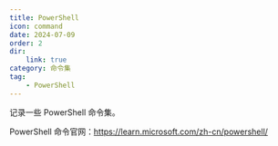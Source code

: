 ```yaml
---
title: PowerShell
icon: command
date: 2024-07-09
order: 2
dir:
    link: true
category: 命令集
tag:
    - PowerShell
---
```


记录一些 PowerShell 命令集。

PowerShell 命令官网：<https://learn.microsoft.com/zh-cn/powershell/>

<!-- more -->

<AutoCatalog />
